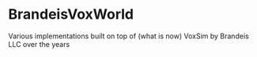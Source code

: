 # BrandeisVoxWorld
Various implementations built on top of (what is now) VoxSim by Brandeis LLC over the years
